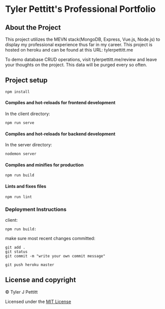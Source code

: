 # Tyler Pettitt's Professional Portfolio

## About the Project
This project utilizes the MEVN stack(MongoDB, Express, Vue.js, Node.js) to display my professional experience thus far in my career. This project is hosted on heroku and can be found at this URL: tylerpettitt.me

To demo database CRUD operations, visit tylerpettitt.me/review and leave your thoughts on the project. This data will be purged every so often.

## Project setup
```
npm install
```

#### Compiles and hot-reloads for frontend development
In the client directory:
```
npm run serve
```
#### Compiles and hot-reloads for backend development
In the server directory:
```
nodemon server
```

#### Compiles and minifies for production
```
npm run build
```

#### Lints and fixes files
```
npm run lint
```
### Deployment Instructions
client:
```
npm run build:
```
make sure most recent changes committed:
```
git add .
git status
git commit -m "write your own commit message"

git push heroku master
```

## License and copyright

© Tyler J Pettitt

Licensed under the [MIT License](LICENSE)
